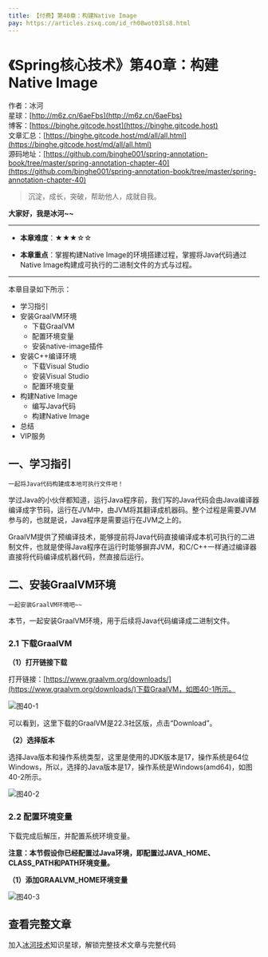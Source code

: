 ```yaml
---
title: 【付费】第40章：构建Native Image
pay: https://articles.zsxq.com/id_rh08wot03ls8.html
---
```


# 《Spring核心技术》第40章：构建Native Image

作者：冰河
<br/>星球：[http://m6z.cn/6aeFbs](http://m6z.cn/6aeFbs)
<br/>博客：[https://binghe.gitcode.host](https://binghe.gitcode.host)
<br/>文章汇总：[https://binghe.gitcode.host/md/all/all.html](https://binghe.gitcode.host/md/all/all.html)
<br/>源码地址：[https://github.com/binghe001/spring-annotation-book/tree/master/spring-annotation-chapter-40](https://github.com/binghe001/spring-annotation-book/tree/master/spring-annotation-chapter-40)

> 沉淀，成长，突破，帮助他人，成就自我。

**大家好，我是冰河~~**

------

* **本章难度**：★★★☆☆

* **本章重点**：掌握构建Native Image的环境搭建过程，掌握将Java代码通过Native Image构建成可执行的二进制文件的方式与过程。

------

本章目录如下所示：

* 学习指引
* 安装GraalVM环境
  * 下载GraalVM
  * 配置环境变量
  * 安装native-image插件
* 安装C++编译环境
  * 下载Visual Studio
  * 安装Visual Studio
  * 配置环境变量
* 构建Native Image
  * 编写Java代码
  * 构建Native Image
* 总结
* VIP服务

## 一、学习指引

`一起将Java代码构建成本地可执行文件吧！`

学过Java的小伙伴都知道，运行Java程序前，我们写的Java代码会由Java编译器编译成字节码，运行在JVM中，由JVM将其翻译成机器码。整个过程是需要JVM参与的，也就是说，Java程序是需要运行在JVM之上的。

GraalVM提供了预编译技术，能够提前将Java代码直接编译成本机可执行的二进制文件，也就是使得Java程序在运行时能够摒弃JVM，和C/C++一样通过编译器直接将代码编译成机器代码，然直接后运行。

## 二、安装GraalVM环境

`一起安装GraalVM环境吧~~`

本节，一起安装GraalVM环境，用于后续将Java代码编译成二进制文件。

### 2.1 下载GraalVM

**（1）打开链接下载**

打开链接：[https://www.graalvm.org/downloads/](https://www.graalvm.org/downloads/)下载GraalVM，如图40-1所示。

![图40-1](https://binghe.gitcode.host/assets/images/frame/spring/ioc/spring-core-2023-04-06-001.png)

可以看到，这里下载的GraalVM是22.3社区版，点击“Download”。

**（2）选择版本**

选择Java版本和操作系统类型，这里是使用的JDK版本是17，操作系统是64位Windows，所以，选择的Java版本是17，操作系统是Windows(amd64)，如图40-2所示。

![图40-2](https://binghe.gitcode.host/assets/images/frame/spring/ioc/spring-core-2023-04-06-002.png)

### 2.2 配置环境变量

下载完成后解压，并配置系统环境变量。

**注意：本节假设你已经配置过Java环境，即配置过JAVA_HOME、CLASS_PATH和PATH环境变量。**

**（1）添加GRAALVM_HOME环境变量**

![图40-3](https://binghe.gitcode.host/assets/images/frame/spring/ioc/spring-core-2023-04-06-003.png)

## 查看完整文章

加入[冰河技术](http://m6z.cn/6aeFbs)知识星球，解锁完整技术文章与完整代码